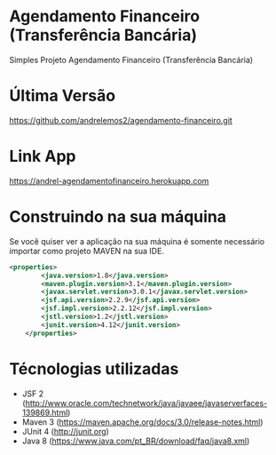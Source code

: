 Agendamento Financeiro (Transferência Bancária)
==========================
Simples Projeto Agendamento Financeiro (Transferência Bancária)

Última Versão
==========================

https://github.com/andrelemos2/agendamento-financeiro.git

Link App
==========================

https://andrel-agendamentofinanceiro.herokuapp.com

Construindo na sua máquina
==========================

Se você quiser ver a aplicação na sua máquina é somente necessário importar como projeto MAVEN na sua IDE.

```xml
<properties>
		<java.version>1.8</java.version>
		<maven.plugin.version>3.1</maven.plugin.version>
		<javax.servlet.version>3.0.1</javax.servlet.version>
		<jsf.api.version>2.2.9</jsf.api.version>
		<jsf.impl.version>2.2.12</jsf.impl.version>
		<jstl.version>1.2</jstl.version>
		<junit.version>4.12</junit.version>
	</properties>
```


Técnologias utilizadas
==========================

- JSF 2 (http://www.oracle.com/technetwork/java/javaee/javaserverfaces-139869.html)
- Maven 3 (https://maven.apache.org/docs/3.0/release-notes.html)
- JUnit 4 (http://junit.org)
- Java 8 (https://www.java.com/pt_BR/download/faq/java8.xml)

